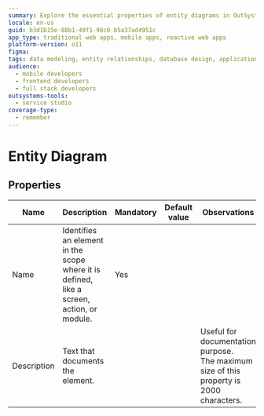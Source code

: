 ```yaml
---
summary: Explore the essential properties of entity diagrams in OutSystems 11 (O11), including mandatory fields and documentation features.
locale: en-us
guid: b3d1b15e-88b1-49f1-98c0-b5a37ad4951c
app_type: traditional web apps, mobile apps, reactive web apps
platform-version: o11
figma:
tags: data modeling, entity relationships, database design, application development, outsystems platform
audience:
  - mobile developers
  - frontend developers
  - full stack developers
outsystems-tools:
  - service studio
coverage-type:
  - remember
---
```


# Entity Diagram


## Properties

<table markdown="1">
<thead>
<tr>
<th>Name</th>
<th>Description</th>
<th>Mandatory</th>
<th>Default value</th>
<th>Observations</th>
</tr>
</thead>
<tbody>
<tr>
<td title="Name">Name</td>
<td>Identifies an element in the scope where it is defined, like a screen, action, or module.</td>
<td>Yes</td>
<td></td>
<td></td>
</tr>
<tr>
<td title="Description">Description</td>
<td>Text that documents the element.</td>
<td></td>
<td></td>
<td>Useful for documentation purpose.<br/>The maximum size of this property is 2000 characters.</td>
</tr>
</tbody>
</table>

